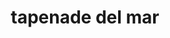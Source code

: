 ---
title: tapenade del mar
draft: false
layout: recettes
type: entree
categories:
  - Tartinade
regime:
  - vegan
  - sans-gluten
cuisson: Non
temperature: Froid
plate: 100
check: Oui
checkAlwaysOk: false
ingredients:
  legumes:
    - title: Ail
      quantite: 25
      unit: gousse·s
    - title: Olives Vertes Dénoyautées
      quantite: 4
      unit: Kg
  autres:
    - title: Purée d'amande
      quantite: 300
      unit: grammes
  epices:
    - title: câpre
      quantite: 200
      unit: grammes
  lof:
    - title: huile d'olive
      quantite: 1.2
      unit: litre
  sucres: []
preparation: tout mixer sauf l'ail qui est pressée...et voilà!
publishDate: 2025-06-15T19:47:00.000Z
---